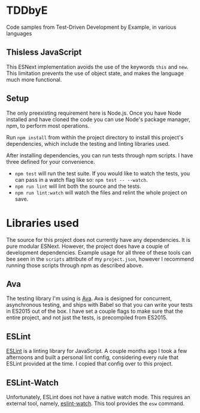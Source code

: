 # TDDbyE

Code samples from Test-Driven Development by Example, in various languages

## Thisless JavaScript

This ESNext implementation avoids the use of the keywords `this` and `new`. This limitation prevents the use of object state, and makes the language much more functional.

## Setup

The only preexisting requirement here is Node.js. Once you have Node installed and have cloned the code you can use Node's package manager, npm, to perform most operations.

Run `npm install` from within the project directory to install this project's dependencies, which include the testing and linting libraries used.

After installing dependencies, you can run tests through npm scripts. I have three defined for your convenience.

* `npm test` will run the test suite. If you would like to watch the tests, you can pass in a watch flag like so: `npm test -- --watch`.
* `npm run lint` will lint both the source and the tests.
* `npm run lint:watch` will watch the files and relint the whole project on save.

# Libraries used

The source for this project does not currently have any dependencies. It is pure modular ESNext. However, the project does have a couple of development dependencies. Example usage for all three of these tools can bee seen in the `scripts` attribute of my `project.json`, however I recommend running those scripts through npm as described above.

## Ava

The testing library I'm using is [Ava][ava]. Ava is designed for concurrent, asynchronous testing, and ships with Babel so that you can write your tests in ES2015 out of the box. I have set a couple flags to make sure that the entire project, and not just the tests, is precompiled from ES2015.

## ESLint

[ESLint][eslint] is a linting library for JavaScript. A couple months ago I took a few afternoons and built a personal lint config, considering every rule that ESLint provided at the time. I copied that config over to this project.

## ESLint-Watch

Unfortunately, ESLint does not have a native watch mode. This requires an external tool, namely, [eslint-watch]. This tool provides the `esw` command.

[ava]: https://ava.li
[eslint]: http://eslint.org
[eslint-watch]: https://www.npmjs.com/package/eslint-watch

